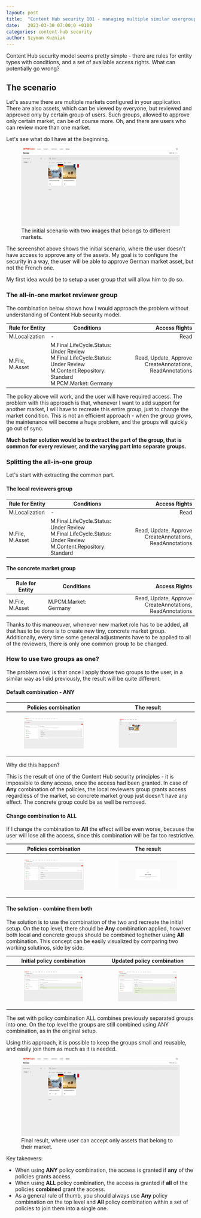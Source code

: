 ```yaml
---
layout: post
title:  "Content Hub security 101 - managing multiple similar usergroups"
date:   2023-03-30 07:00:0 +0100
categories: content-hub security
author: Szymon Kuzniak
---
```

Content Hub security model seems pretty simple - there are rules for entity types with conditions, and a set of available access rights.
What can potentially go wrong?

## The scenario

Let's assume there are multiple markets configured in your application.
There are also assets, which can be viewed by everyone, but reviewed and approved only by certain group of users.
Such groups, allowed to approve only certain market, can be of course more.
Oh, and there are users who can review more than one market.

Let's see what do I have at the beginning.

<figure>
<img src="/assets/posts/content-hub-security-pt1/01-initial.jpg" alt="The initial scenario with two images that belongs to different markets." />
<figcaption>The initial scenario with two images that belongs to different markets.</figcaption>
</figure>

The screenshot above shows the initial scenario, where the user doesn't have access to approve any of the assets.
My goal is to configure the security in a way, the user will be able to approve German market asset, but not the French one.

My first idea would be to setup a user group that will allow him to do so.

### The all-in-one market reviewer group

The combination below shows how I would approach the problem without understanding of Content Hub security model.

| Rule for Entity | Conditions | Access Rights |
|---|---|---:|
| M.Localization | - | Read |
|M.File, M.Asset | M.Final.LifeCycle.Status: Under Review<br />M.Final.LifeCycle.Status: Under Review<br />M.Content.Repository: Standard<br />M.PCM.Market: Germany | Read, Update, Approve<br />CreateAnnotations, ReadAnnotations |

The policy above will work, and the user will have required access.
The problem with this approach is that, whenever I want to add support for another market, I will have to recreate this entire group, just to change the market condition.
This is not an efficient approach - when the group grows, the maintenance will become a huge problem, and the groups will quickly go out of sync.

**Much better solution would be to extract the part of the group, that is common for every reviewer, and the varying part into separate groups.**

### Splitting the all-in-one group

Let's start with extracting the common part.

#### The local reviewers group

| Rule for Entity | Conditions | Access Rights |
|---|---|---:|
| M.Localization | - | Read |
|M.File, M.Asset | M.Final.LifeCycle.Status: Under Review<br />M.Final.LifeCycle.Status: Under Review<br />M.Content.Repository: Standard | Read, Update, Approve<br />CreateAnnotations, ReadAnnotations |

#### The concrete market group

| Rule for Entity | Conditions | Access Rights |
|---|---|---:|
|M.File, M.Asset | M.PCM.Market: Germany | Read, Update, Approve<br />CreateAnnotations, ReadAnnotations |

Thanks to this maneouver, whenever new market role has to be added, all that has to be done is to create new tiny, concrete market group.
Additionally, every time some general adjustments have to be applied to all of the reviewers, there is only one common group to be changed.

### How to use two groups as one?

The problem now, is that once I apply those two groups to the user, in a similar way as I did previously, the result will be quite different.

#### Default combination - ANY

| Policies combination | The result |
|---|---|
| <figure><img src="/assets/posts/content-hub-security-pt1/02-policy-combination-any.jpg" alt="All policies are combined using ANY combination." /></figure> | <figure><img src="/assets/posts/content-hub-security-pt1/03-policy-combination-any-result.jpg" alt="As a result of applying new groups to the user with ANY policies combination the user can approve all assets." /></figure> |

Why did this happen?

This is the result of one of the Content Hub security principles - it is impossible to deny access, once the access had been granted.
In case of **Any** combination of the policies, the local reviewers group grants access regardless of the market, so concrete market group just doesn't have any effect.
The concrete group could be as well be removed.

#### Change combination to ALL

If I change the combination to **All** the effect will be even worse, because the user will lose all the access, since this combination will be far too restrictive.

| Policies combination | The result |
|---|---|
| <figure><img src="/assets/posts/content-hub-security-pt1/04-policy-combination-all.jpg" alt="All policies are combined using ALL combination." /></figure> | <figure><img src="/assets/posts/content-hub-security-pt1/05-policy-combination-all-result.jpg" alt="As a result of applying new groups to the user with ALL policies combination the user can't even access the page'." /></figure> |

#### The solution - combine them both

The solution is to use the combination of the two and recreate the initial setup.
On the top level, there should be **Any** combination applied, however both local and concrete groups should be combined toghether using **All** combination.
This concept can be easily visualized by comparing two working solutinos, side by side.

| Initial policy combination | Updated policy combination |
|---|---|
| <figure><img src="/assets/posts/content-hub-security-pt1/06-policy-combination-initial.jpg" alt="The initial policies combination." /></figure> | <figure><img src="/assets/posts/content-hub-security-pt1/07-policy-combination-mixed.jpg" alt="The updated policies combination." /></figure> |

The set with policy combination ALL combines previously separated groups into one.
On the top level the groups are still combined using ANY combination, as in the original setup.

Using this approach, it is possible to keep the groups small and reusable, and easily join them as much as it is needed.

<figure>
<img src="/assets/posts/content-hub-security-pt1/08-the-sweetspot.jpg" alt="Final result, where user can accept only assets that belong to their market." />
<figcaption>Final result, where user can accept only assets that belong to their market.</figcaption>
</figure>

Key takeovers:

* When using **ANY** policy combination, the access is granted if **any** of the policies grants access.
* When using **ALL** policy combination, the access is granted if **all** of the policies **combined** grant the access.
* As a general rule of thumb, you should always use **Any** policy combination on the top level and **All** policy combination within a set of policies to join them into a single one.
